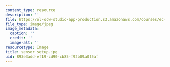 ```yaml
---
content_type: resource
description: ''
file: https://ol-ocw-studio-app-production.s3.amazonaws.com/courses/ec-710-d-lab-medical-technologies-for-the-developing-world-spring-2010/893e3addef19cd90cb85f92b09a0f5af_sensor_setup.jpg
file_type: image/jpeg
image_metadata:
  caption: ''
  credit: ''
  image-alt: ''
resourcetype: Image
title: sensor_setup.jpg
uid: 893e3add-ef19-cd90-cb85-f92b09a0f5af
---
```

